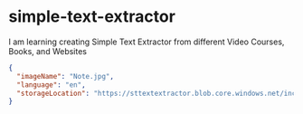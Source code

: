 # simple-text-extractor

I am learning creating Simple Text Extractor from different Video Courses, Books, and Websites

```json
{
  "imageName": "Note.jpg",
  "language": "en",
  "storageLocation": "https://sttextextractor.blob.core.windows.net/incoming-images/"
}
```

